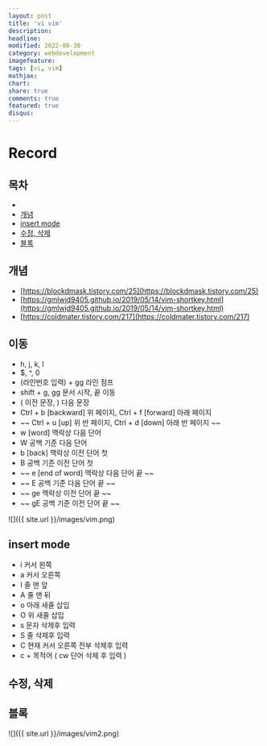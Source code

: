 ```yaml
---
layout: post
title: 'vi vim'
description:
headline:
modified: 2022-08-30
category: webdevelopment
imagefeature:
tags: [vi, vim]
mathjax:
chart:
share: true
comments: true
featured: true
disqus:
---
```


# Record

## 목차

-   [](#)
-   [개념](#개념)
-   [insert mode](#insert-mode)
-   [수정, 삭제](#수정,-삭제)
-   [블록](#블록)

## 개념

-   [https://blockdmask.tistory.com/25](https://blockdmask.tistory.com/25)
-   [https://gmlwjd9405.github.io/2019/05/14/vim-shortkey.html](https://gmlwjd9405.github.io/2019/05/14/vim-shortkey.html)
-   [https://coldmater.tistory.com/217](https://coldmater.tistory.com/217)

## 이동

-   h, j, k, l
-   $, ^, 0
-   (라인번호 입력) + gg 라인 점프
-   shift + g, gg 문서 시작, 끝 이동
-   ( 이전 문장, ) 다음 문장
-   Ctrl + b [backward] 위 페이지, Ctrl + f [forward] 아래 페이지
-   ~~ Ctrl + u [up] 위 반 페이지, Ctrl + d [down] 아래 반 페이지 ~~
-   w [word] 맥락상 다음 단어
-   W 공백 기준 다음 단어
-   b [back] 맥락상 이전 단어 첫
-   B 공백 기준 이전 단어 첫
-   ~~ e [end of word] 맥락상 다음 단어 끝 ~~
-   ~~ E 공백 기준 다음 단어 끝 ~~
-   ~~ ge 맥락상 이전 단어 끝 ~~
-   ~~ gE 공백 기준 이전 단어 끝 ~~

![]({{ site.url }}/images/vim.png)

## insert mode

-   i 커서 왼쪽
-   a 커서 오른쪽
-   I 줄 맨 앞
-   A 줄 맨 뒤
-   o 아래 새줄 삽입
-   O 위 새줄 삽입
-   s 문자 삭제후 입력
-   S 줄 삭제후 입력
-   C 현재 커서 오른쪽 전부 삭제후 입력
-   c + 목적어 ( cw 단어 삭제 후 입력 )

## 수정, 삭제

## 블록

![]({{ site.url }}/images/vim2.png)
